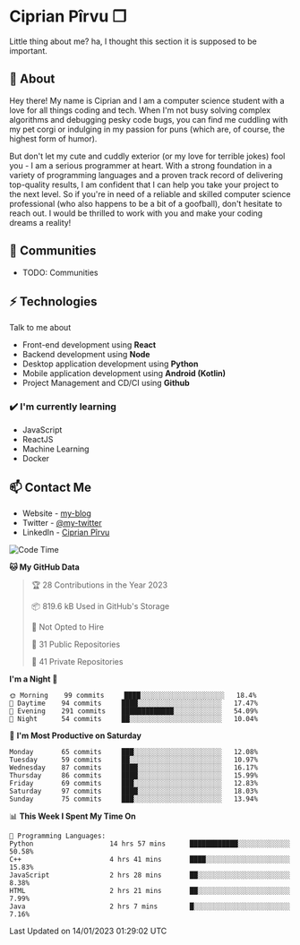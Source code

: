 # Ciprian Pîrvu ❐

Little thing about me? ha, I thought this section it is supposed to be important.

## 🧐 About

Hey there! My name is Ciprian and I am a computer science student with a love for all things coding and tech. When I'm not busy solving complex algorithms and debugging pesky code bugs, you can find me cuddling with my pet corgi or indulging in my passion for puns (which are, of course, the highest form of humor).

But don't let my cute and cuddly exterior (or my love for terrible jokes) fool you - I am a serious programmer at heart. With a strong foundation in a variety of programming languages and a proven track record of delivering top-quality results, I am confident that I can help you take your project to the next level. So if you're in need of a reliable and skilled computer science professional (who also happens to be a bit of a goofball), don't hesitate to reach out. I would be thrilled to work with you and make your coding dreams a reality!

## 👯 Communities

-   TODO: Communities

## ⚡ Technologies

Talk to me about

-   Front-end development using **React**
-   Backend development using **Node**
-   Desktop application development using **Python**
-   Mobile application development using **Android (Kotlin)**
-   Project Management and CD/CI using **Github**

### ✔️ I'm currently learning

-   JavaScript
-   ReactJS
-   Machine Learning
-   Docker

## 📫 Contact Me

-   Website - [my-blog]()
-   Twitter - [@my-twitter]()
-   LinkedIn - [Ciprian Pîrvu](https://www.linkedin.com/in/p%C3%AErvu-ciprian-cristian-4415991b1/)

<!--START_SECTION:waka-->
![Code Time](http://img.shields.io/badge/Code%20Time-1%2C498%20hrs%2043%20mins-blue)

**🐱 My GitHub Data** 

> 🏆 28 Contributions in the Year 2023
 > 
> 📦 819.6 kB Used in GitHub's Storage 
 > 
> 🚫 Not Opted to Hire
 > 
> 📜 31 Public Repositories 
 > 
> 🔑 41 Private Repositories  
 > 
**I'm a Night 🦉** 

```text
🌞 Morning    99 commits     ████░░░░░░░░░░░░░░░░░░░░░   18.4% 
🌆 Daytime    94 commits     ████░░░░░░░░░░░░░░░░░░░░░   17.47% 
🌃 Evening    291 commits    █████████████░░░░░░░░░░░░   54.09% 
🌙 Night      54 commits     ██░░░░░░░░░░░░░░░░░░░░░░░   10.04%

```
📅 **I'm Most Productive on Saturday** 

```text
Monday       65 commits     ███░░░░░░░░░░░░░░░░░░░░░░   12.08% 
Tuesday      59 commits     ██░░░░░░░░░░░░░░░░░░░░░░░   10.97% 
Wednesday    87 commits     ████░░░░░░░░░░░░░░░░░░░░░   16.17% 
Thursday     86 commits     ████░░░░░░░░░░░░░░░░░░░░░   15.99% 
Friday       69 commits     ███░░░░░░░░░░░░░░░░░░░░░░   12.83% 
Saturday     97 commits     ████░░░░░░░░░░░░░░░░░░░░░   18.03% 
Sunday       75 commits     ███░░░░░░░░░░░░░░░░░░░░░░   13.94%

```


📊 **This Week I Spent My Time On** 

```text
💬 Programming Languages: 
Python                   14 hrs 57 mins      ████████████░░░░░░░░░░░░░   50.58% 
C++                      4 hrs 41 mins       ████░░░░░░░░░░░░░░░░░░░░░   15.83% 
JavaScript               2 hrs 28 mins       ██░░░░░░░░░░░░░░░░░░░░░░░   8.38% 
HTML                     2 hrs 21 mins       ██░░░░░░░░░░░░░░░░░░░░░░░   7.99% 
Java                     2 hrs 7 mins        █░░░░░░░░░░░░░░░░░░░░░░░░   7.16%

```


 Last Updated on 14/01/2023 01:29:02 UTC
<!--END_SECTION:waka-->
